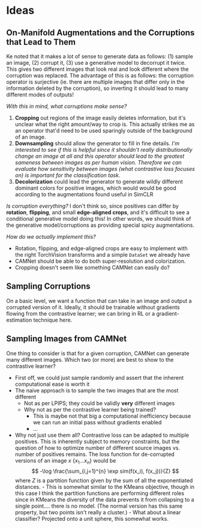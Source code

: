 # Ideas

## On-Manifold Augmentations and the Corruptions that Lead to Them
Ke noted that it makes a lot of sense to generate data as follows: (1) sample an image, (2) corrupt it, (3) use a generative model to decorrupt it twice. This gives two different images that look real and look different where the corruption was replaced. The advantage of this is as follows: the corruption operator is surjective (ie. there are multiple images that differ only in the information deleted by the corruption), so inverting it should lead to many different modes of outputs!

_With this in mind, what corruptions make sense?_
1) **Cropping** out regions of the image easily deletes information, but it's unclear what the right amount/way to crop is. This actually strikes me as an operator that'd need to be used sparingly outside of the background of an image.
2) **Downsampling** should allow the generator to fill in fine details. _I'm interested to see if this is helpful since it shouldn't really distributionally change an image at all and this operator should lead to the greatest sameness between images as per human vision. Therefore we can evaluate how sensitivity between images (what contrastive loss focuses on) is important for the classification task._
2) **Decolorization** could lead the generator to generate wildly different dominant colors for positive images, which would would be good according to the augmentations found useful in SimCLR

_Is corruption everything?_ I don't think so, since positives can differ by **rotation**, **flipping**, and small **edge-aligned crops**, and it's difficult to see a conditional generative model doing this! In other words, we should think of the generative model/corruptions as providing special spicy augmentations.

_How do we actually implement this?_
 - Rotation, flipping, and edge-aligned crops are easy to implement with the right TorchVision transforms and a simple `DataSet` we already have
 - CAMNet should be able to do both super-resolution and colorization.
 - Cropping doesn't seem like something CAMNet can easily do?

## Sampling Corruptions
On a basic level, we want a function that can take in an image and output a corrupted version of it. Ideally, it should be trainable without gradients flowing from the contrastive learner; we can bring in RL or a gradient-estimation technique here.

## Sampling Images from CAMNet
One thing to consider is that for a given corruption, CAMNet can generate many different images. Which two (or more) are best to show to the contrastive learner?
 - First off, we could just sample randomly and assert that the inherent computational ease is worth it
 - The naive approach is to sample the two images that are the most different
    - Not as per LPIPS; they could be validly **very** different images
    - Why not as per the contrastive learner being trained?
        - This is maybe not that big a computational inefficiency because we can run an initial pass without gradients enabled
        - ...
 - Why not just use them all? Contrastive loss can be adapted to multiple positives. This is inherently subject to memory constraints, but the question of how to optimize number of different source images vs. number of positives remains. The loss function for de-corrupted versions of an image $x$ $\{x_1 \dots x_n\}$ would be
    $$
        -\log \frac{\sum_{i,j=1}^{n} \exp sim(f(x_i), f(x_j))}{Z}
    $$
    where $Z$ is a partition function given by the sum of all the exponentiated distances.
        - This is somewhat similar to the KMeans objective, though in this case I think the partition functions are performing different roles since in KMeans the diversity of the data prevents it from collapsing to a single point.... there is no model. (The normal version has this same property, but two points isn't really a cluster.)
        - What about a linear classifier? Projected onto a unit sphere, this somewhat works.
